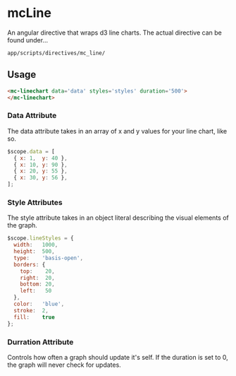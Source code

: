 # mcLine

An angular directive that wraps d3 line
charts. The actual directive can be
found under...

`app/scripts/directives/mc_line/`

## Usage

```html
<mc-linechart data='data' styles='styles' duration='500'>
</mc-linechart>
```

### Data Attribute

The data attribute takes in an array of x and y values
for your line chart, like so.

```javascript
$scope.data = [
  { x: 1,  y: 40 },
  { x: 10, y: 90 },
  { x: 20, y: 55 },
  { x: 30, y: 56 },
];
```

### Style Attributes

The style attribute takes in an object literal describing
the visual elements of the graph.

```javascript
$scope.lineStyles = {
  width:   1000,
  height:  500,
  type:    'basis-open',
  borders: {
    top:    20,
    right:  20,
    bottom: 20,
    left:   50
  },
  color:   'blue',
  stroke:  2,
  fill:    true
};
```

### Durration Attribute

Controls how often a graph should update it's self. If
the duration is set to 0, the graph will never check
for updates.
